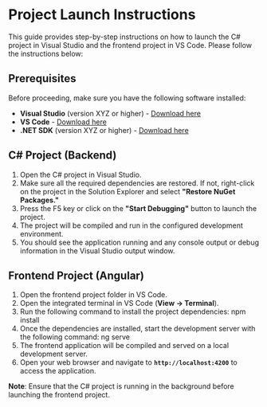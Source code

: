 # Project Launch Instructions

This guide provides step-by-step instructions on how to launch the C# project in Visual Studio and the frontend project in VS Code. Please follow the instructions below:

## Prerequisites

Before proceeding, make sure you have the following software installed:

- **Visual Studio** (version XYZ or higher) - [Download here](https://visualstudio.com)
- **VS Code** - [Download here](https://code.visualstudio.com)
- **.NET SDK** (version XYZ or higher) - [Download here](https://dotnet.microsoft.com/download)

## C# Project (Backend)

1. Open the C# project in Visual Studio.
2. Make sure all the required dependencies are restored. If not, right-click on the project in the Solution Explorer and select **"Restore NuGet Packages."**
3. Press the F5 key or click on the **"Start Debugging"** button to launch the project.
4. The project will be compiled and run in the configured development environment.
5. You should see the application running and any console output or debug information in the Visual Studio output window.

## Frontend Project (Angular)

1. Open the frontend project folder in VS Code.
2. Open the integrated terminal in VS Code (**View -> Terminal**).
3. Run the following command to install the project dependencies:
   npm install
4. Once the dependencies are installed, start the development server with the following command:
   ng serve
5. The frontend application will be compiled and served on a local development server.
6. Open your web browser and navigate to **`http://localhost:4200`** to access the application.

**Note**: Ensure that the C# project is running in the background before launching the frontend project.
